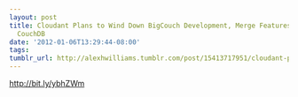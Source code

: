 ```yaml
---
layout: post
title: Cloudant Plans to Wind Down BigCouch Development, Merge Features into Apache
  CouchDB
date: '2012-01-06T13:29:44-08:00'
tags: 
tumblr_url: http://alexhwilliams.tumblr.com/post/15413717951/cloudant-plans-to-wind-down-bigcouch-development-merge
---
```

<p><a href="http://bit.ly/ybhZWm">http://bit.ly/ybhZWm</a></p>
